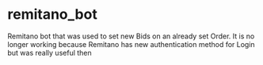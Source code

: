 # remitano_bot
Remitano bot that was used to set new Bids on an already set Order. It is no longer working because Remitano has new authentication method for Login but was really useful then
